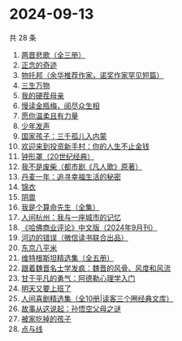 # 2024-09-13

共 28 条

<!-- BEGIN WEREAD -->
<!-- 最后更新时间 2024-09-13 06:01:04 +0800 -->
1. [两晋悲歌（全三册）](https://weread.qq.com/web/bookDetail/65132520813ab9339g0117bf)
1. [正念的奇迹](https://weread.qq.com/web/bookDetail/91d32d507182d1ac91d64f2)
1. [物托邦（余华推荐作家，诺奖作家罕见短篇）](https://weread.qq.com/web/bookDetail/806327c0813ab92b1g012235)
1. [三生万物](https://weread.qq.com/web/bookDetail/48432b50813ab9339g013f3f)
1. [我的硬茬母亲](https://weread.qq.com/web/bookDetail/028326e0813ab930eg0110c4)
1. [慢读金瓶梅，阅尽众生相](https://weread.qq.com/web/bookDetail/f5232170813ab92d3g01499d)
1. [愿你温柔且有力量](https://weread.qq.com/web/bookDetail/a4732dd0813ab83d5g0174e6)
1. [少年发声](https://weread.qq.com/web/bookDetail/45032570725cad7345009bf)
1. [国家孩子：三千孤儿入内蒙](https://weread.qq.com/web/bookDetail/d9d32f10813ab92edg0151f3)
1. [欢迎来到投资新手村：你的人生不止金钱](https://weread.qq.com/web/bookDetail/45732290813ab92b5g010730)
1. [钟形罩（20世纪经典）](https://weread.qq.com/web/bookDetail/3f4320005d0ff13f440f223)
1. [我不是废柴（都市剧《凡人歌》原著）](https://weread.qq.com/web/bookDetail/47e32340813ab86b5g0149a7)
1. [丹麦一年：追寻幸福生活的秘密](https://weread.qq.com/web/bookDetail/3f932a00813ab92f0g011147)
1. [锦衣](https://weread.qq.com/web/bookDetail/28432190813ab90fag011bf2)
1. [阴兽](https://weread.qq.com/web/bookDetail/1f432c405b81891f4383a5a)
1. [我是个算命先生（全集）](https://weread.qq.com/web/bookDetail/966326e05c896b966ddd00e)
1. [人间杭州：我与一座城市的记忆](https://weread.qq.com/web/bookDetail/34e329a0727cf3ef34ec1a5)
1. [《哈佛商业评论》中文版（2024年9月刊）](https://weread.qq.com/web/bookDetail/8ad324d0813ab934eg018216)
1. [河边的错误（微信读书联合出品）](https://weread.qq.com/web/bookDetail/e7f32350813ab8475g0126a1)
1. [东京八平米](https://weread.qq.com/web/bookDetail/c4332ab0813ab7f5cg017038)
1. [维特根斯坦精选集（全五册）](https://weread.qq.com/web/bookDetail/8ef32840813ab735eg016e64)
1. [跟着魏晋名士学发疯：魏晋的风骨、风度和风流](https://weread.qq.com/web/bookDetail/e4532e50813ab907fg013c25)
1. [甘于平凡的勇气：阿德勒心理学入门](https://weread.qq.com/web/bookDetail/b1532290813ab8ed7g016140)
1. [明天又要上班了](https://weread.qq.com/web/bookDetail/abe325c0813ab8167g011e37)
1. [人间喜剧精选集（全10册|读客三个圈经典文库）](https://weread.qq.com/web/bookDetail/5a132560715379595a1db00)
1. [故事从这说起：孙悟空父母之谜](https://weread.qq.com/web/bookDetail/a8932650813ab9254g013d08)
1. [被家吃掉的孩子](https://weread.qq.com/web/bookDetail/d5e32390813ab9280g012468)
1. [点与线](https://weread.qq.com/web/bookDetail/ed632880813ab9043g019980)
<!-- END WEREAD -->